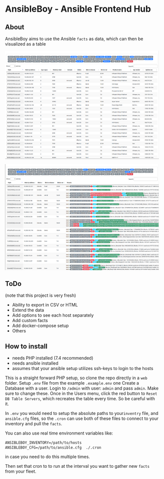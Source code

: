# AnsibleBoy - Ansible Frontend Hub

About
-----

AnsibleBoy aims to use the Ansible `facts` as data, which can then be visualized as a table

![](/assets/ansibleBoyScreen1.png?raw=true "Screenshot")

![](/assets/ansibleBoyScreen2.png?raw=true "Screenshot")


ToDo
------
(note that this project is very fresh)

- Ability to export in CSV or HTML
- Extend the data
- Add options to see each host separately
- Add custom facts
- Add docker-compose setup
- Others

How to install
------

- needs PHP installed (7.4 recommended)
- needs ansible installed
- assumes that your ansible setup utilizes ssh-keys to login to the hosts


This is a straight forward PHP setup, so clone the repo directly in a `web` folder.
Setup `.env` file from the example `.example.env` one
Create a Database with a user.
Login to `/admin` with user: `admin` and pass `admin`. Make sure to change these.
Once in the Users menu, click the red button to `Reset DB Table Servers`, which recreates the table every time. So be careful with it.

In `.env` you would need to setup the absolute paths to your`inventry` file, and `ansible.cfg` files, so the `.cron` can use both of these files to connect to your inventory and pull the `facts`.

You can also use real time environment variables like:
```shell
ANSIBLEBOY_INVENTORY=/path/to/hosts ANSIBLEBOY_CFG=/path/to/ansible.cfg  ./.cron
```
in case you need to do this multiple times.

Then set that cron to to run at the interval you want to gather new `facts` from your fleet.

